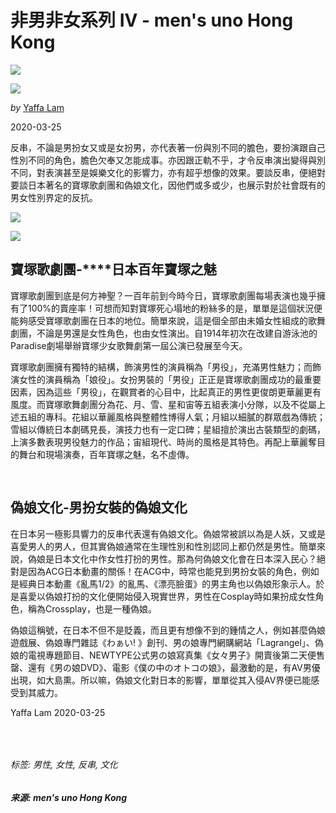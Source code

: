 # 非男非女系列 IV - men's uno Hong Kong

![](https://sb.scorecardresearch.com/p?c1=2&c2=18515317&cv=3.6.0&cj=1)

![](https://mensuno.hk/wp-content/uploads/2021/12/15178942_10154623486131877_7033285832743353193_n-100x100.jpg)

_by_ [Yaffa Lam](https://mensuno.hk/author/yaffa_lam/ "由 Yaffa Lam 發佈")

2020-03-25

反串，不論是男扮女又或是女扮男，亦代表著一份與別不同的膽色，要扮演跟自己性別不同的角色，膽色欠奉又怎能成事。亦因跟正軌不乎，才令反串演出變得與別不同，對表演甚至是娛樂文化的影響力，亦有超乎想像的效果。要談反串，便絕對要談日本著名的寶塚歌劇團和偽娘文化，因他們或多或少，也展示對於社會既有的男女性別界定的反抗。

![](https://mensuno.hk/wp-content/uploads/2020/03/2020-02-11-15_17_19-GALLERY-_-_El-Japo%CC%81n_-_aquavitae_-_-TAKARAZUKA-REVUE-Official-Website.jpg)

![](https://mensuno.hk/wp-content/uploads/2020/03/top03.jpg)

## 寶塚歌劇團-****日本百年寶塚之魅

寶塚歌劇團到底是何方神聖？一百年前到今時今日，寶塚歌劇團每場表演也幾乎擁有了100%的賣座率！可想而知對寶塚死心塌地的粉絲多的是，單單是這個狀況便能夠感受寶塚歌劇團在日本的地位。簡單來說，這是個全部由未婚女性組成的歌舞劇團，不論是男還是女性角色，也由女性演出。自1914年初次在改建自游泳池的Paradise劇場舉辦寶塚少女歌舞劇第一屆公演已發展至今天。

寶塚歌劇團擁有獨特的結構，飾演男性的演員稱為「男役」，充滿男性魅力；而飾演女性的演員稱為「娘役」。女扮男裝的「男役」正正是寶塚歌劇團成功的最重要因素，因為這些「男役」，在觀賞者的心目中，比起真正的男性更俊朗更華麗更有風度。而寶塚歌舞劇團分為花、月、雪、星和宙等五組表演小分隊，以及不從屬上述五組的專科。花組以華麗風格與整體性博得人氣；月組以細膩的群眾戲為傳統；雪組以傳統日本劇碼見長，演技力也有一定口碑；星組擅於演出古裝類型的劇碼，上演多數表現男役魅力的作品；宙組現代、時尚的風格是其特色。再配上華麗奪目的舞台和現場演奏，百年寶塚之魅，名不虛傳。

![](data:image/gif;base64,R0lGODlhAQABAAAAACH5BAEKAAEALAAAAAABAAEAAAICTAEAOw==)

![](data:image/gif;base64,R0lGODlhAQABAAAAACH5BAEKAAEALAAAAAABAAEAAAICTAEAOw==)

## 偽娘文化-男扮女裝的偽娘文化

在日本另一極影具響力的反串代表還有偽娘文化。偽娘常被誤以為是人妖，又或是喜愛男人的男人，但其實偽娘通常在生理性別和性別認同上都仍然是男性。簡單來說，偽娘是日本文化中作女性打扮的男性。那為何偽娘文化會在日本深入民心？絕對是因為ACG日本動畫的關係！在ACG中，時常也能見到男扮女裝的角色，例如是經典日本動畫《亂馬1/2》的亂馬、《漂亮臉蛋》的男主角也以偽娘形象示人。於是喜愛以偽娘打扮的文化便開始侵入現實世界，男性在Cosplay時如果扮成女性角色，稱為Crossplay，也是一種偽娘。

偽娘這稱號，在日本不但不是貶義，而且更有想像不到的鍾情之人，例如甚麼偽娘遊戲展、偽娘專門雜誌《わぁい! 》創刊、男の娘專門網購網站「Lagrangel」、偽娘的電視專題節目、NEWTYPE公式男の娘寫真集《女々男子》開賣後第二天便售罄、還有《男の娘DVD》、電影《僕の中のオトコの娘》，最激動的是，有AV男優出現，如大島熏。所以嘛，偽娘文化對日本的影響，單單從其入侵AV界便已能感受到其威力。

Yaffa Lam 2020-03-25

![](data:image/gif;base64,R0lGODlhAQABAIAAAAAAAP///yH5BAEAAAAALAAAAAABAAEAAAIBRAA7)

![](data:image/gif;base64,R0lGODlhAQABAIAAAAAAAP///yH5BAEAAAAALAAAAAABAAEAAAIBRAA7)

![](data:image/gif;base64,R0lGODlhAQABAAAAACH5BAEKAAEALAAAAAABAAEAAAICTAEAOw==)

###### 标签: 男性, 女性, 反串, 文化

##### 来源: men's uno Hong Kong
